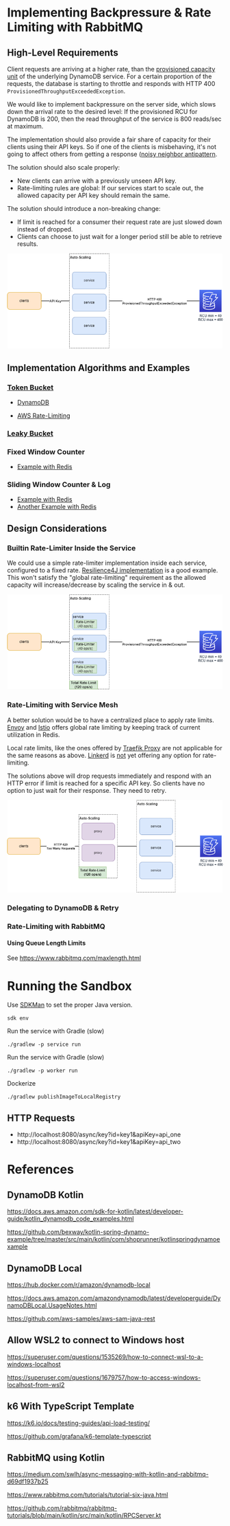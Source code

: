 # Implementing Backpressure & Rate Limiting with RabbitMQ

## High-Level Requirements

Client requests are arriving at a higher rate, than the [provisioned capacity unit](https://docs.aws.amazon.com/amazondynamodb/latest/developerguide/HowItWorks.ReadWriteCapacityMode.html#HowItWorks.ProvisionedThroughput.Manual) of the underlying DynamoDB service. For a certain proportion of the requests, the database is starting to throttle and responds with HTTP 400 `ProvisionedThroughputExceededException`.

We would like to implement backpressure on the server side, which slows down the arrival rate to the desired level: If the provisioned RCU for DynamoDB is 200, then the read throughput of the service is 800 reads/sec at maximum.

The implementation should also provide a fair share of capacity for their clients using their API keys. So if one of the clients is misbehaving, it's not going to affect others from getting a response ([noisy neighbor antipattern](https://learn.microsoft.com/en-us/azure/architecture/antipatterns/noisy-neighbor/noisy-neighbor).

The solution should also scale properly:

- New clients can arrive with a previously unseen API key.
- Rate-limiting rules are global: If our services start to scale out, the allowed capacity per API key should remain the same.

The solution should introduce a non-breaking change:
- If limit is reached for a consumer their request rate are just slowed down instead of dropped.
- Clients can choose to just wait for a longer period still be able to retrieve results.

![baseline](docs/rate-limiting-reqs.drawio.png)

## Implementation Algorithms and Examples
### [Token Bucket](https://en.wikipedia.org/wiki/Token_bucket)

- [DynamoDB](https://www.youtube.com/watch?v=yvBR71D0nAQ&t=1340s)

- [AWS Rate-Limiting](https://d1.awsstatic.com/builderslibrary/pdfs/fairness-in-multi-tenant-systems-david-yanacek.pdf)

### [Leaky Bucket](https://en.wikipedia.org/wiki/Leaky_bucket)

### Fixed Window Counter 
- [Example with Redis](https://redis.com/redis-best-practices/basic-rate-limiting/)

### Sliding Window Counter & Log
- [Example with Redis](https://redis.com/redis-best-practices/time-series/sorted-set-time-series/)
- [Another Example with Redis](https://engineering.classdojo.com/blog/2015/02/06/rolling-rate-limiter/)


## Design Considerations
### Builtin Rate-Limiter Inside the Service
We could use a simple rate-limiter implementation inside each service, configured to a fixed rate. [Resilience4J implementation](https://resilience4j.readme.io/docs/ratelimiter) is a good example. This won't satisfy the "global rate-limiting" requirement as the allowed capacity will increase/decrease by scaling the service in & out.

![Rate-LimiterEmbedded](docs/rate-limiting-embedded.drawio.png)

### Rate-Limiting with Service Mesh
A better solution would be to have a centralized place to apply rate limits. [Envoy](https://www.envoyproxy.io/docs/envoy/latest/intro/arch_overview/other_features/global_rate_limiting#per-connection-or-per-http-request-rate-limiting) and [Istio](https://istio.io/latest/docs/tasks/policy-enforcement/rate-limit/) offers global rate limiting by keeping track of current utilization in Redis. 

Local rate limits, like the ones offered by [Traefik Proxy](https://doc.traefik.io/traefik/middlewares/http/ratelimit/) are not applicable for the same reasons as above. [Linkerd](https://github.com/linkerd/linkerd2/issues/7278) is [not](https://github.com/linkerd/linkerd2/issues/6323) yet offering any option for rate-limiting.

The solutions above will drop requests immediately and respond with an HTTP error if limit is reached for a specific API key. So clients have no option to just wait for their response. They need to retry.

![ServiceMesh](docs/rate-limiting-mesh.drawio.png)

### Delegating to DynamoDB & Retry


### Rate-Limiting with RabbitMQ


#### Using Queue Length Limits
See https://www.rabbitmq.com/maxlength.html

# Running the Sandbox

Use [SDKMan](https://sdkman.io/usage) to set the proper Java version.
```shell
sdk env
```

Run the service with Gradle (slow)
```shell
./gradlew -p service run
```

Run the service with Gradle (slow)
```shell
./gradlew -p worker run
```

Dockerize
```shell
./gradlew publishImageToLocalRegistry
```

## HTTP Requests

- http://localhost:8080/async/key?id=key1&apiKey=api_one
- http://localhost:8080/async/key?id=key1&apiKey=api_two

# References

## DynamoDB Kotlin

https://docs.aws.amazon.com/sdk-for-kotlin/latest/developer-guide/kotlin_dynamodb_code_examples.html

https://github.com/bexway/kotlin-spring-dynamo-example/tree/master/src/main/kotlin/com/shoprunner/kotlinspringdynamoexample

## DynamoDB Local

https://hub.docker.com/r/amazon/dynamodb-local

https://docs.aws.amazon.com/amazondynamodb/latest/developerguide/DynamoDBLocal.UsageNotes.html

https://github.com/aws-samples/aws-sam-java-rest

## Allow WSL2 to connect to Windows host
https://superuser.com/questions/1535269/how-to-connect-wsl-to-a-windows-localhost

https://superuser.com/questions/1679757/how-to-access-windows-localhost-from-wsl2


## k6 With TypeScript Template

https://k6.io/docs/testing-guides/api-load-testing/

https://github.com/grafana/k6-template-typescript

## RabbitMQ using Kotlin

https://medium.com/swlh/async-messaging-with-kotlin-and-rabbitmq-d69df1937b25

https://www.rabbitmq.com/tutorials/tutorial-six-java.html

https://github.com/rabbitmq/rabbitmq-tutorials/blob/main/kotlin/src/main/kotlin/RPCServer.kt

